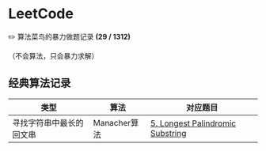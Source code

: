 # LeetCode

✏️ 算法菜鸟的暴力做题记录 **(29 / 1312)**

（不会算法，只会暴力求解）



## 经典算法记录

| 类型                     | 算法         | 对应题目                                                     |
| ------------------------ | ------------ | ------------------------------------------------------------ |
| 寻找字符串中最长的回文串 | Manacher算法 | [5. Longest Palindromic Substring](https://github.com/DanielXuuuuu/LeetCode/tree/master/5.%20Longest%20Palindromic%20Substring) |

